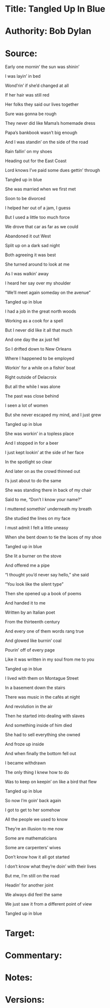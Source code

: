 # Title: Tangled Up In Blue

# Authority: Bob Dylan

# Source:

Early one mornin’ the sun was shinin’  

I was layin’ in bed  

Wond’rin’ if she’d changed at all  

If her hair was still red  

Her folks they said our lives together  

Sure was gonna be rough  

They never did like Mama’s homemade dress  

Papa’s bankbook wasn’t big enough  

And I was standin’ on the side of the road  

Rain fallin’ on my shoes  

Heading out for the East Coast  

Lord knows I’ve paid some dues gettin’ through  

Tangled up in blue  



She was married when we first met  

Soon to be divorced  

I helped her out of a jam, I guess  

But I used a little too much force  

We drove that car as far as we could  

Abandoned it out West  

Split up on a dark sad night  

Both agreeing it was best  

She turned around to look at me  

As I was walkin’ away  

I heard her say over my shoulder  

“We’ll meet again someday on the avenue”  

Tangled up in blue  



I had a job in the great north woods  

Working as a cook for a spell  

But I never did like it all that much  

And one day the ax just fell  

So I drifted down to New Orleans  

Where I happened to be employed  

Workin’ for a while on a fishin’ boat  

Right outside of Delacroix  

But all the while I was alone  

The past was close behind  

I seen a lot of women  

But she never escaped my mind, and I just grew  

Tangled up in blue  



She was workin’ in a topless place  

And I stopped in for a beer  

I just kept lookin’ at the side of her face  

In the spotlight so clear  

And later on as the crowd thinned out  

I’s just about to do the same  

She was standing there in back of my chair  

Said to me, “Don’t I know your name?”  

I muttered somethin’ underneath my breath  

She studied the lines on my face  

I must admit I felt a little uneasy  

When she bent down to tie the laces of my shoe  

Tangled up in blue  



She lit a burner on the stove  

And offered me a pipe  

“I thought you’d never say hello,” she said  

“You look like the silent type”  

Then she opened up a book of poems  

And handed it to me  

Written by an Italian poet  

From the thirteenth century  

And every one of them words rang true  

And glowed like burnin’ coal  

Pourin’ off of every page  

Like it was written in my soul from me to you  

Tangled up in blue  



I lived with them on Montague Street  

In a basement down the stairs  

There was music in the cafés at night  

And revolution in the air  

Then he started into dealing with slaves  

And something inside of him died  

She had to sell everything she owned  

And froze up inside  

And when finally the bottom fell out  

I became withdrawn  

The only thing I knew how to do  

Was to keep on keepin’ on like a bird that flew  

Tangled up in blue  



So now I’m goin’ back again  

I got to get to her somehow  

All the people we used to know  

They’re an illusion to me now  

Some are mathematicians  

Some are carpenters’ wives  

Don’t know how it all got started  

I don’t know what they’re doin’ with their lives  

But me, I’m still on the road  

Headin’ for another joint  

We always did feel the same  

We just saw it from a different point of view  

Tangled up in blue  

# Target:  

# Commentary:  

# Notes:  

# Versions:  



